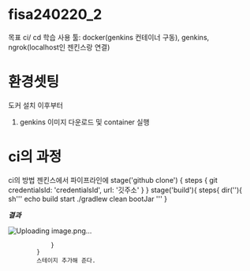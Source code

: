 # fisa240220_2
목표 ci/ cd 학습
사용 툴: docker(genkins 컨테이너 구동), genkins, ngrok(localhost인 젠킨스랑 연결)

# 환경셋팅
도커 설치 이후부터 

1. genkins 이미지 다운로드 및 container 실행 

# ci의 과정  
ci의 방법
젠킨스에서 파이프라인에 
  stage('github clone') {
            steps {
                git credentialsId: 'credentialsId', url: '깃주소'
            }
        }
        stage('build'){
                steps{
                    dir(''){
                        sh'''
                            echo build start
                            ./gradlew clean bootJar
                        '''
                    }



***결과***

![Uploading image.png…]()

                }
            }
            스테이지 추가해 준다. 
